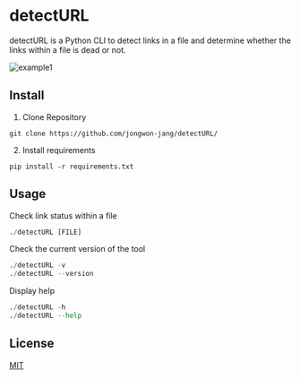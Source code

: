 # detectURL

detectURL is a Python CLI to detect links in a file and determine whether the links within a file is dead or not.

![example1](https://media.giphy.com/media/fp8CDcKA4pzelBlXcw/giphy.gif)

## Install
1. Clone Repository
```
git clone https://github.com/jongwon-jang/detectURL/
```
2. Install requirements
```
pip install -r requirements.txt
```

## Usage
Check link status within a file
```python
./detectURL [FILE]
```
Check the current version of the tool
```python
./detectURL -v
./detectURL --version
```
Display help
```python
./detectURL -h
./detectURL --help
```


## License
[MIT](https://choosealicense.com/licenses/mit/)
